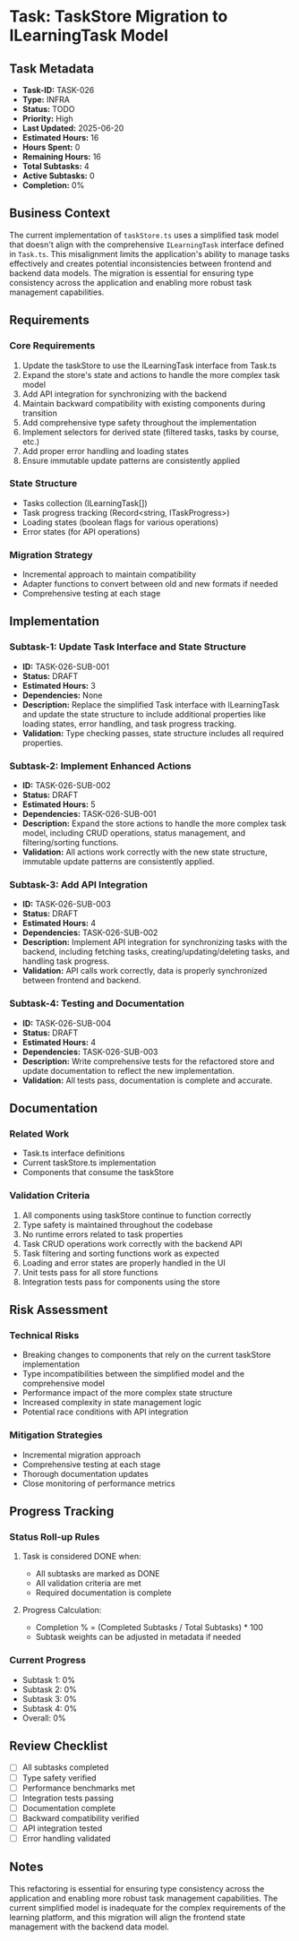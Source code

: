 # Task: TaskStore Migration to ILearningTask Model

## Task Metadata
- **Task-ID:** TASK-026
- **Type:** INFRA
- **Status:** TODO
- **Priority:** High
- **Last Updated:** 2025-06-20
- **Estimated Hours:** 16
- **Hours Spent:** 0
- **Remaining Hours:** 16
- **Total Subtasks:** 4
- **Active Subtasks:** 0
- **Completion:** 0%

## Business Context
The current implementation of `taskStore.ts` uses a simplified task model that doesn't align with the comprehensive `ILearningTask` interface defined in `Task.ts`. This misalignment limits the application's ability to manage tasks effectively and creates potential inconsistencies between frontend and backend data models. The migration is essential for ensuring type consistency across the application and enabling more robust task management capabilities.

## Requirements
### Core Requirements
1. Update the taskStore to use the ILearningTask interface from Task.ts
2. Expand the store's state and actions to handle the more complex task model
3. Add API integration for synchronizing with the backend
4. Maintain backward compatibility with existing components during transition
5. Add comprehensive type safety throughout the implementation
6. Implement selectors for derived state (filtered tasks, tasks by course, etc.)
7. Add proper error handling and loading states
8. Ensure immutable update patterns are consistently applied

### State Structure
- Tasks collection (ILearningTask[])
- Task progress tracking (Record<string, ITaskProgress>)
- Loading states (boolean flags for various operations)
- Error states (for API operations)

### Migration Strategy
- Incremental approach to maintain compatibility
- Adapter functions to convert between old and new formats if needed
- Comprehensive testing at each stage

## Implementation
### Subtask-1: Update Task Interface and State Structure
- **ID:** TASK-026-SUB-001
- **Status:** DRAFT
- **Estimated Hours:** 3
- **Dependencies:** None
- **Description:** Replace the simplified Task interface with ILearningTask and update the state structure to include additional properties like loading states, error handling, and task progress tracking.
- **Validation:** Type checking passes, state structure includes all required properties.

### Subtask-2: Implement Enhanced Actions
- **ID:** TASK-026-SUB-002
- **Status:** DRAFT
- **Estimated Hours:** 5
- **Dependencies:** TASK-026-SUB-001
- **Description:** Expand the store actions to handle the more complex task model, including CRUD operations, status management, and filtering/sorting functions.
- **Validation:** All actions work correctly with the new state structure, immutable update patterns are consistently applied.

### Subtask-3: Add API Integration
- **ID:** TASK-026-SUB-003
- **Status:** DRAFT
- **Estimated Hours:** 4
- **Dependencies:** TASK-026-SUB-002
- **Description:** Implement API integration for synchronizing tasks with the backend, including fetching tasks, creating/updating/deleting tasks, and handling task progress.
- **Validation:** API calls work correctly, data is properly synchronized between frontend and backend.

### Subtask-4: Testing and Documentation
- **ID:** TASK-026-SUB-004
- **Status:** DRAFT
- **Estimated Hours:** 4
- **Dependencies:** TASK-026-SUB-003
- **Description:** Write comprehensive tests for the refactored store and update documentation to reflect the new implementation.
- **Validation:** All tests pass, documentation is complete and accurate.

## Documentation
### Related Work
- Task.ts interface definitions
- Current taskStore.ts implementation
- Components that consume the taskStore

### Validation Criteria
1. All components using taskStore continue to function correctly
2. Type safety is maintained throughout the codebase
3. No runtime errors related to task properties
4. Task CRUD operations work correctly with the backend API
5. Task filtering and sorting functions work as expected
6. Loading and error states are properly handled in the UI
7. Unit tests pass for all store functions
8. Integration tests pass for components using the store

## Risk Assessment
### Technical Risks
- Breaking changes to components that rely on the current taskStore implementation
- Type incompatibilities between the simplified model and the comprehensive model
- Performance impact of the more complex state structure
- Increased complexity in state management logic
- Potential race conditions with API integration

### Mitigation Strategies
- Incremental migration approach
- Comprehensive testing at each stage
- Thorough documentation updates
- Close monitoring of performance metrics

## Progress Tracking
### Status Roll-up Rules
1. Task is considered DONE when:
   - All subtasks are marked as DONE
   - All validation criteria are met
   - Required documentation is complete

2. Progress Calculation:
   - Completion % = (Completed Subtasks / Total Subtasks) * 100
   - Subtask weights can be adjusted in metadata if needed

### Current Progress
- Subtask 1: 0%
- Subtask 2: 0%
- Subtask 3: 0%
- Subtask 4: 0%
- Overall: 0%

## Review Checklist
- [ ] All subtasks completed
- [ ] Type safety verified
- [ ] Performance benchmarks met
- [ ] Integration tests passing
- [ ] Documentation complete
- [ ] Backward compatibility verified
- [ ] API integration tested
- [ ] Error handling validated

## Notes
This refactoring is essential for ensuring type consistency across the application and enabling more robust task management capabilities. The current simplified model is inadequate for the complex requirements of the learning platform, and this migration will align the frontend state management with the backend data model.
